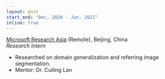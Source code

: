 ```yaml
---
layout: post
start_end: "Dec, 2020 - Jun, 2021"
inline: true
---
```


[Microsoft Research Asia](https://www.microsoft.com/en-us/research/lab/microsoft-research-asia/) (Remote), Beijing, China \
*Research Intern*
- Researched on domain generalization and referring image segmentation.
- Mentor: Dr. Cuiling Lan
